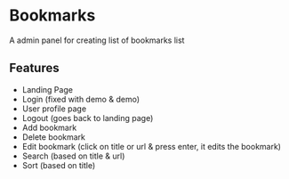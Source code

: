 # Bookmarks
A admin panel for creating list of bookmarks list 

## Features
- Landing Page
- Login (fixed with demo & demo)
- User profile page
- Logout (goes back to landing page)
- Add bookmark
- Delete bookmark
- Edit bookmark (click on title or url & press enter, it edits the bookmark)
- Search (based on title & url)
- Sort (based on title)

